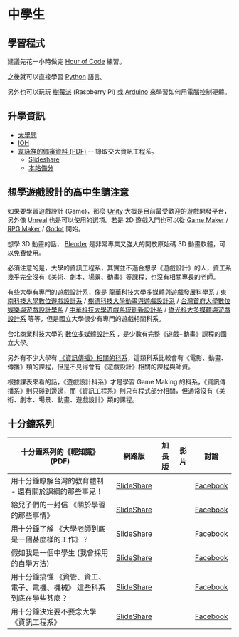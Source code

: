 # 中學生

## 學習程式

建議先花一小時做完 [Hour of Code](./hour1.md) 練習。

之後就可以直接學習 [Python](../語言/Python.md) 語言。

另外也可以玩玩 [樹莓派](https://zh.wikipedia.org/zh-tw/%E6%A0%91%E8%8E%93%E6%B4%BE) (Raspberry Pi) 或 [Arduino](https://www.arduino.cc/) 來學習如何用電腦控制硬體。

## 升學資訊

* [大學問](https://www.unews.com.tw/)
* [IOH](https://ioh.tw/)
* [⾱詠祥的備審資料 (PDF)](https://img.sean.taipei/2019/05/nctu.pdf) -- 錄取交大資訊工程系。
    * [Slideshare](https://www.slideshare.net/ccckmit/ss-243142238)
    * [本站備分](./高中生/nctu.pdf)

## 想學遊戲設計的高中生請注意

如果要學習遊戲設計 (Game)，那麼 [Unity](../平台/Unity.md) 大概是目前最受歡迎的遊戲開發平台，另外像 [Unreal](https://www.unrealengine.com/en-US/) 也是可以使用的選項。若是 2D 遊戲入門也可以從 [Game Maker](https://www.yoyogames.com/gamemaker) / [RPG Maker](https://www.rpgmakerweb.com/) / [Godot](https://godotengine.org/) 開始。

想學 3D 動畫的話， [Blender](https://www.blender.org/) 是非常專業又強大的開放原始碼 3D 動畫軟體，可以免費使用。

必須注意的是，大學的資訊工程系，其實並不適合想學《遊戲設計》的人，資工系幾乎完全沒有《美術、劇本、場景、動畫》等課程，也沒有相關專長的老師。

有些大學有專門的遊戲設計系，像是 [龍華科技大學多媒體與遊戲發展科學系](https://mg.lhu.edu.tw/index.php) / [東南科技大學數位遊戲設計系](http://dgd.tnu.edu.tw/) / [樹德科技大學動畫與遊戲設計系](http://www.dgd.stu.edu.tw/) / [台灣首府大學數位娛樂與遊戲設計學系](http://www.tsu.edu.tw/~ce/degd100/index10.html) / [中華科技大學遊戲系統創新設計系](http://pidgs.cust.edu.tw/) / [僑光科大多媒體與遊戲設計系](https://mgd.ocu.edu.tw/) 等等，但是國立大學很少有專門的遊戲相關科系。

台北商業科技大學的 [數位多媒體設計系](https://dmd.ntub.edu.tw/) ，是少數有完整《遊戲+動畫》課程的國立大學。

另外有不少大學有 [《資訊傳播》相關的科系](https://www.unews.com.tw/Search/List?q=%E8%B3%87%E8%A8%8A%E5%82%B3%E6%92%AD)，這類科系比較會有《電影、動畫、傳播》類的課程，但是不見得會有《遊戲設計》相關的課程與師資。

根據課表來看的話，《遊戲設計科系》才是學習 Game Making 的科系，《資訊傳播系》則只碰到邊邊，而《資訊工程系》則只有程式部分相關，但通常沒有《美術、劇本、場景、動畫、遊戲設計》類的課程。 

## 十分鐘系列

| 十分鐘系列的《輕知識》 (PDF)  |  網路版  | 加長版 | 影片 | 討論 | 
|--------|-----------|----|-----|-----|
|  用十分鐘瞭解台灣的教育體制 - 還有關於課綱的那些事兒！  | [SlideShare](http://www.slideshare.net/ccckmit/ss-65258237)   | |  | [Facebook](https://www.facebook.com/ccckmit/posts/10154321837456893) | 
|  給兒子們的一封信 《關於學習的那些事情》  | [SlideShare](http://www.slideshare.net/ccckmit/ss-65179316)   | |  | [Facebook](https://www.facebook.com/ccckmit/posts/10154313583866893) | 
|  用十分鐘了解 《大學老師到底是一個甚麼樣的工作》？  | [SlideShare](http://www.slideshare.net/ccckmit/ss-63403767)   | |  | [Facebook](https://www.facebook.com/ccckmit/posts/10154162385371893) | 
|  假如我是一個中學生 (我會採用的自學方法)  | [SlideShare](http://www.slideshare.net/ccckmit/ss-62989101)   | |  | [Facebook](https://www.facebook.com/ccckmit/posts/10154132752796893) | 
|  用十分鐘搞懂 《資管、資工、電子、電機、機械》 這些科系到底在學些甚麼？ |  [SlideShare](http://www.slideshare.net/ccckmit/ss-57305930)  | | | [Facebook](https://www.facebook.com/ccckmit/posts/10153761324211893) | 
|  用十分鐘決定要不要念大學《資訊工程系》  |  [SlideShare](http://www.slideshare.net/ccckmit/ss-57048659)  | | | [Facebook](https://www.facebook.com/ccckmit/posts/10153747144946893) | 
